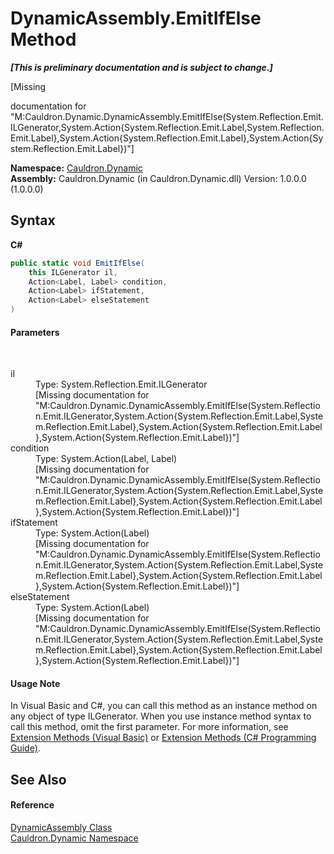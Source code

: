 # DynamicAssembly.EmitIfElse Method 
 _**\[This is preliminary documentation and is subject to change.\]**_

\[Missing <summary> documentation for "M:Cauldron.Dynamic.DynamicAssembly.EmitIfElse(System.Reflection.Emit.ILGenerator,System.Action{System.Reflection.Emit.Label,System.Reflection.Emit.Label},System.Action{System.Reflection.Emit.Label},System.Action{System.Reflection.Emit.Label})"\]

**Namespace:**&nbsp;<a href="N_Cauldron_Dynamic">Cauldron.Dynamic</a><br />**Assembly:**&nbsp;Cauldron.Dynamic (in Cauldron.Dynamic.dll) Version: 1.0.0.0 (1.0.0.0)

## Syntax

**C#**<br />
``` C#
public static void EmitIfElse(
	this ILGenerator il,
	Action<Label, Label> condition,
	Action<Label> ifStatement,
	Action<Label> elseStatement
)
```


#### Parameters
&nbsp;<dl><dt>il</dt><dd>Type: System.Reflection.Emit.ILGenerator<br />\[Missing <param name="il"/> documentation for "M:Cauldron.Dynamic.DynamicAssembly.EmitIfElse(System.Reflection.Emit.ILGenerator,System.Action{System.Reflection.Emit.Label,System.Reflection.Emit.Label},System.Action{System.Reflection.Emit.Label},System.Action{System.Reflection.Emit.Label})"\]</dd><dt>condition</dt><dd>Type: System.Action(Label, Label)<br />\[Missing <param name="condition"/> documentation for "M:Cauldron.Dynamic.DynamicAssembly.EmitIfElse(System.Reflection.Emit.ILGenerator,System.Action{System.Reflection.Emit.Label,System.Reflection.Emit.Label},System.Action{System.Reflection.Emit.Label},System.Action{System.Reflection.Emit.Label})"\]</dd><dt>ifStatement</dt><dd>Type: System.Action(Label)<br />\[Missing <param name="ifStatement"/> documentation for "M:Cauldron.Dynamic.DynamicAssembly.EmitIfElse(System.Reflection.Emit.ILGenerator,System.Action{System.Reflection.Emit.Label,System.Reflection.Emit.Label},System.Action{System.Reflection.Emit.Label},System.Action{System.Reflection.Emit.Label})"\]</dd><dt>elseStatement</dt><dd>Type: System.Action(Label)<br />\[Missing <param name="elseStatement"/> documentation for "M:Cauldron.Dynamic.DynamicAssembly.EmitIfElse(System.Reflection.Emit.ILGenerator,System.Action{System.Reflection.Emit.Label,System.Reflection.Emit.Label},System.Action{System.Reflection.Emit.Label},System.Action{System.Reflection.Emit.Label})"\]</dd></dl>

#### Usage Note
In Visual Basic and C#, you can call this method as an instance method on any object of type ILGenerator. When you use instance method syntax to call this method, omit the first parameter. For more information, see <a href="http://msdn.microsoft.com/en-us/library/bb384936.aspx">Extension Methods (Visual Basic)</a> or <a href="http://msdn.microsoft.com/en-us/library/bb383977.aspx">Extension Methods (C# Programming Guide)</a>.

## See Also


#### Reference
<a href="T_Cauldron_Dynamic_DynamicAssembly">DynamicAssembly Class</a><br /><a href="N_Cauldron_Dynamic">Cauldron.Dynamic Namespace</a><br />
